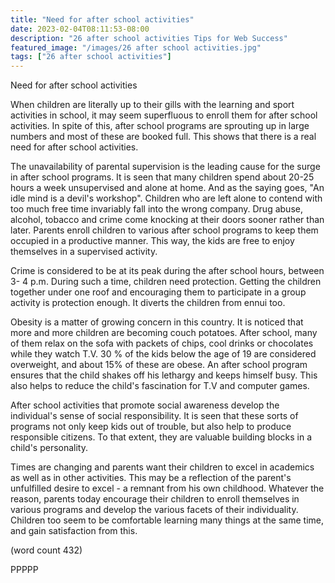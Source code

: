 ```yaml
---
title: "Need for after school activities"
date: 2023-02-04T08:11:53-08:00
description: "26 after school activities Tips for Web Success"
featured_image: "/images/26 after school activities.jpg"
tags: ["26 after school activities"]
---
```


Need for after school activities

When children are literally up to their gills with the learning and sport
activities in school, it may seem superfluous to enroll them for after 
school activities. In spite of this, after school programs are sprouting 
up in large numbers and most of these are booked full. This shows that 
there is a real need for after school activities.

The unavailability of parental supervision is the leading cause for the 
surge in after school programs. It is seen that many children spend about 
20-25 hours a week unsupervised and alone at home. And as the saying 
goes, "An idle mind is a devil's workshop". Children who are left alone 
to contend with too much free time invariably fall into the wrong 
company. Drug abuse, alcohol, tobacco and crime come knocking at their 
doors sooner rather than later. Parents enroll children to various after 
school programs to keep them occupied in a productive manner. This way, 
the kids are free to enjoy themselves in a supervised activity.

Crime is considered to be at its peak during the after school hours, 
between 3- 4 p.m. During such a time, children need protection. Getting 
the children together under one roof and encouraging them to participate 
in a group activity is protection enough. It diverts the children from 
ennui too.

Obesity is a matter of growing concern in this country. It is noticed 
that more and more children are becoming couch potatoes. After school, 
many of them relax on the sofa with packets of chips, cool drinks or 
chocolates while they watch T.V. 30 % of the kids below the age of 19 are 
considered overweight, and about 15% of these are obese. An after school 
program ensures that the child shakes off his lethargy and keeps himself 
busy. This also helps to reduce the child's fascination for T.V and 
computer games. 

After school activities that promote social awareness develop the 
individual's sense of social responsibility. It is seen that these sorts 
of programs not only keep kids out of trouble, but also help to produce 
responsible citizens. To that extent, they are valuable building blocks 
in a child's personality.

Times are changing and parents want their children to excel in academics 
as well as in other activities. This may be a reflection of the parent's 
unfulfilled desire to excel - a remnant from his own childhood. Whatever 
the reason, parents today encourage their children to enroll themselves 
in various programs and develop the various facets of their 
individuality. Children too seem to be comfortable learning many things 
at the same time, and gain satisfaction from this.

(word count 432)

PPPPP

